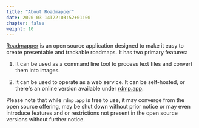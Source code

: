 ```yaml
---
title: "About Roadmapper"
date: 2020-03-14T22:03:52+01:00
chapter: false
weight: 10
---
```


[Roadmapper](https://github.com/peteraba/roadmapper) is an open source application designed to make it easy to create presentable and trackable roadmaps. It has two primary features:

1. It can be used as a command line tool to process text files and convert them into images.

2. It can be used to operate as a web service. It can be self-hosted, or there's an online version available under [rdmp.app](https://rdmp.app).

Please note that while `rdmp.app` is free to use, it may converge from the open source offering, may be shut down without prior notice or may even introduce features and or restrictions not present in the open source versions without further notice.
